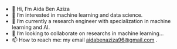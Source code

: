 - 👋 Hi, I’m Aida Ben Aziza
- 👀 I’m interested in machine learning and data science.
- 🌱 I’m currently a research engineer with specialization in machine learning and AI.
- 💞️ I’m looking to collaborate on researchs in machine learning...
- 📫 How to reach me:  my email aidabenaziza96@gmail.com .


<!---
AidaBenAziza/AidaBenAziza is a ✨ special ✨ repository because its `README.md` (this file) appears on your GitHub profile.
You can click the Preview link to take a look at your changes.
--->
